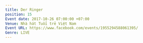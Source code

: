 ```yaml
---
title: Der Ringer
position: 15
Event date: 2017-10-26 07:00:00 +07:00
Venue: Nhà hát Tuổi trẻ Việt Nam
Event URL: https://www.facebook.com/events/1955294588061395/
Genre: LIVE
---
```


